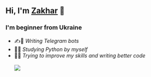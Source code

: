 ## Hi, I'm [Zakhar](https://github.com/za-xap "GitHub profile")  👋
### I'm beginner from Ukraine
- ✍️🤖 *Writing Telegram bots* 
- 🧐🐍 *Studying Python by myself*
- 🫤🤔 *Trying to improve my skills and writing better code*
\
\
![](https://komarev.com/ghpvc/?username=za-xap)
